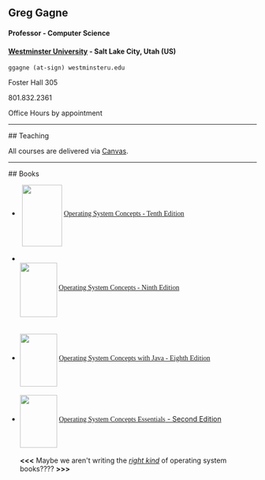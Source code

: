 ## Greg Gagne
#### Professor - Computer Science
#### <a href="https://westminsteru.edu" target = "_blank">Westminster University</a> - Salt Lake City, Utah (US)

`ggagne (at-sign) westminsteru.edu`

Foster Hall 305

801.832.2361

Office Hours by appointment

<hr>
## Teaching

All courses are delivered via <a href="https://westminster.instructure.com" target="_blank">Canvas</a>.

<hr>
## Books

<ul>
      <li>&nbsp;<img src="./images/os10-cover.jpg" alt="" width="81"
          align="middle" height="125"> <span style="font-family:
          Garamond;"></span><span style="font-family: Garamond;"><a
            target="_blank"
            href="https://codex.cs.yale.edu/avi/os-book/OS10/index.html">Operating System Concepts - Tenth Edition</a>&nbsp; <br>
          <br>
        </span></li>
      <li><br>
        <span style="font-family: Garamond;"><img
            src="./images/osc9e-cover.jpg" alt="" style="border: 0px solid ;
            width: 75px; height: 110px;" width="700" align="middle"
            height="1025"> <a
            href="https://codex.cs.yale.edu/avi/os-book/OS9/index.html"
            target="_blank">Operating System Concepts - Ninth Edition<br>
          </a></span> <br>
        <br>
      </li>
      <li><i><img style="width: 75px; height: 107px;" alt=""
            src="./images/os8j-cover.jpg" width="314" align="middle"
            height="448"> </i><a
href="http://people.westminstercollege.edu/faculty/ggagne/osc/previous.html"
          target="_blank" style="font-family: Garamond;">Operating
          System Concepts with Java - Eighth Edition</a><i> <br>
          <br>
        </i></li>
      <li><i><img style="width: 75px; height: 107px;" alt=""
            src="./images/os9e-cover.jpg" width="1400" align="middle"
            height="2000"> </i><a style="font-family: Garamond;"
          target="_blank"
          href="https://codex.cs.yale.edu/avi/os-book/OSE2/index.html">Operating System Concepts Essentials</a><a target="_blank"
          href="http://codex.cs.yale.edu/avi/os-book/OSE2/index.html"> -
          Second Edition</a><i><br>
          <br>
        </i><b>&lt;&lt;&lt;</b> Maybe we aren't writing the<i> </i><i><a
            target="_blank" href="./images/os-books.JPG">right kind</a></i> of
        operating system books???? <b>&gt;&gt;&gt;<br>
          <br>
        </b></li>
    </ul>
